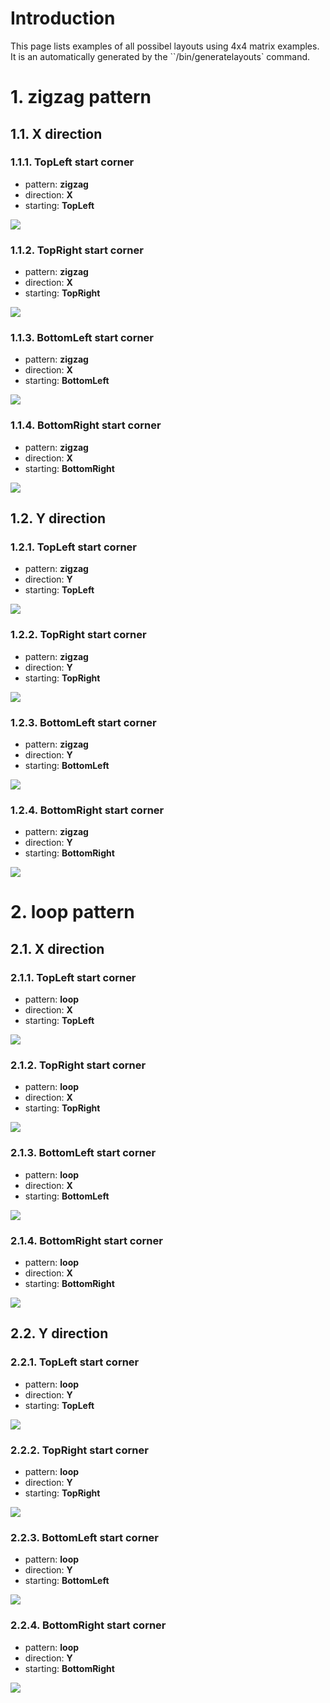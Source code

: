 # Introduction
This page lists examples of all possibel layouts using 4x4 matrix examples. It
is an automatically generated by the ``/bin/generatelayouts` command.

# 1. zigzag pattern

## 1.1. X direction

### 1.1.1. TopLeft start corner
  - pattern: **zigzag**
  - direction: **X**
  - starting: **TopLeft**

<img src="zigzag_X_TopLeft.svg" />

### 1.1.2. TopRight start corner
  - pattern: **zigzag**
  - direction: **X**
  - starting: **TopRight**

<img src="zigzag_X_TopRight.svg" />

### 1.1.3. BottomLeft start corner
  - pattern: **zigzag**
  - direction: **X**
  - starting: **BottomLeft**

<img src="zigzag_X_BottomLeft.svg" />

### 1.1.4. BottomRight start corner
  - pattern: **zigzag**
  - direction: **X**
  - starting: **BottomRight**

<img src="zigzag_X_BottomRight.svg" />

## 1.2. Y direction

### 1.2.1. TopLeft start corner
  - pattern: **zigzag**
  - direction: **Y**
  - starting: **TopLeft**

<img src="zigzag_Y_TopLeft.svg" />

### 1.2.2. TopRight start corner
  - pattern: **zigzag**
  - direction: **Y**
  - starting: **TopRight**

<img src="zigzag_Y_TopRight.svg" />

### 1.2.3. BottomLeft start corner
  - pattern: **zigzag**
  - direction: **Y**
  - starting: **BottomLeft**

<img src="zigzag_Y_BottomLeft.svg" />

### 1.2.4. BottomRight start corner
  - pattern: **zigzag**
  - direction: **Y**
  - starting: **BottomRight**

<img src="zigzag_Y_BottomRight.svg" />

# 2. loop pattern

## 2.1. X direction

### 2.1.1. TopLeft start corner
  - pattern: **loop**
  - direction: **X**
  - starting: **TopLeft**

<img src="loop_X_TopLeft.svg" />

### 2.1.2. TopRight start corner
  - pattern: **loop**
  - direction: **X**
  - starting: **TopRight**

<img src="loop_X_TopRight.svg" />

### 2.1.3. BottomLeft start corner
  - pattern: **loop**
  - direction: **X**
  - starting: **BottomLeft**

<img src="loop_X_BottomLeft.svg" />

### 2.1.4. BottomRight start corner
  - pattern: **loop**
  - direction: **X**
  - starting: **BottomRight**

<img src="loop_X_BottomRight.svg" />

## 2.2. Y direction

### 2.2.1. TopLeft start corner
  - pattern: **loop**
  - direction: **Y**
  - starting: **TopLeft**

<img src="loop_Y_TopLeft.svg" />

### 2.2.2. TopRight start corner
  - pattern: **loop**
  - direction: **Y**
  - starting: **TopRight**

<img src="loop_Y_TopRight.svg" />

### 2.2.3. BottomLeft start corner
  - pattern: **loop**
  - direction: **Y**
  - starting: **BottomLeft**

<img src="loop_Y_BottomLeft.svg" />

### 2.2.4. BottomRight start corner
  - pattern: **loop**
  - direction: **Y**
  - starting: **BottomRight**

<img src="loop_Y_BottomRight.svg" />

